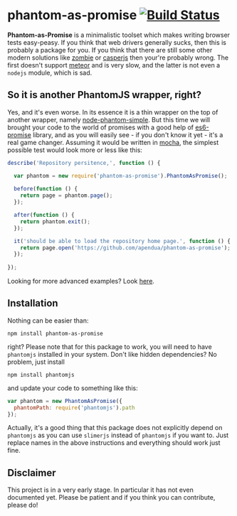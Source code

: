 # phantom-as-promise [![Build Status](https://travis-ci.org/apendua/phantom-as-promise.svg?branch=master)](https://travis-ci.org/apendua/phantom-as-promise)

**Phantom-as-Promise** is a minimalistic toolset which makes writing browser tests easy-peasy.
If you think that web drivers generally sucks, then this is probably a package for you.
If you think that there are still some other modern solutions like [zombie](http://zombie.labnotes.org/)
or [casperjs](http://casperjs.org/) then your're probably wrong. The first doesn't support
[meteor](https://www.meteor.com/) and is very slow, and the latter is not even a `nodejs` module, which is sad.

## So it is another PhantomJS wrapper, right?

Yes, and it's even worse. In its essence it is a thin wrapper on the top of another wrapper,
namely [node-phantom-simple](https://github.com/baudehlo/node-phantom-simple).
But this time we will brought your code to the world of promises with
a good help of [es6-promise](https://github.com/jakearchibald/es6-promise) library,
and as you will easily see - if you don't know it yet - it's a real game changer.
Assuming it would be written in [mocha](http://visionmedia.github.io/mocha/), the simplest
possible test would look more or less like this:

```javascript
describe('Repository persitence,', function () {

  var phantom = new require('phantom-as-promise').PhantomAsPromise();
  
  before(function () {
    return page = phantom.page();
  });

  after(function () {
    return phantom.exit();
  });

  it('should be able to load the repository home page.', function () {
    return page.open('https://github.com/apendua/phantom-as-promise');
  });
  
});
```
Looking for more advanced examples? Look [here](https://github.com/apendua/phantom-as-promise/blob/master/tests/page.js).

## Installation

Nothing can be easier than:
```
npm install phantom-as-promise
```
right? Please note that for this package to work, you will need to have `phantomjs`
installed in your system. Don't like hidden dependencies? No problem, just install
```
npm install phantomjs
```
and update your code to something like this:
```javascript
var phantom = new PhantomAsPromise({
  phantomPath: require('phantomjs').path
});
```
Actually, it's a good thing that this package does not explicitly depend on `phantomjs`
as you can use `slimerjs` instead of `phantomjs` if you want to. Just replace names
in the above instructions and everything should work just fine.

## Disclaimer

This project is in a very early stage. In particular it has not even documented yet.
Please be patient and if you think you can contribute, please do!
